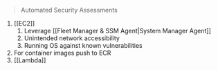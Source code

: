 > Automated Security Assessments

1. [[EC2]]
	1. Leverage [[Fleet Manager & SSM Agent|System Manager Agent]]
	2. Unintended network accessibility
	3. Running OS against known vulnerabilities
2. For container images push to ECR
3. [[Lambda]]